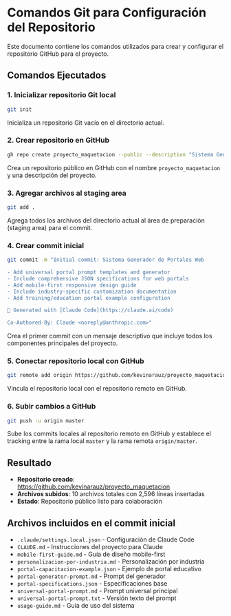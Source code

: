 # Comandos Git para Configuración del Repositorio

Este documento contiene los comandos utilizados para crear y configurar el repositorio GitHub para el proyecto.

## Comandos Ejecutados

### 1. Inicializar repositorio Git local
```bash
git init
```
Inicializa un repositorio Git vacío en el directorio actual.

### 2. Crear repositorio en GitHub
```bash
gh repo create proyecto_maquetacion --public --description "Sistema Generador de Portales Web - Herramienta impulsada por IA para crear portales web modernos y responsivos"
```
Crea un repositorio público en GitHub con el nombre `proyecto_maquetacion` y una descripción del proyecto.

### 3. Agregar archivos al staging area
```bash
git add .
```
Agrega todos los archivos del directorio actual al área de preparación (staging area) para el commit.

### 4. Crear commit inicial
```bash
git commit -m "Initial commit: Sistema Generador de Portales Web

- Add universal portal prompt templates and generator
- Include comprehensive JSON specifications for web portals
- Add mobile-first responsive design guide
- Include industry-specific customization documentation
- Add training/education portal example configuration

🤖 Generated with [Claude Code](https://claude.ai/code)

Co-Authored-By: Claude <noreply@anthropic.com>"
```
Crea el primer commit con un mensaje descriptivo que incluye todos los componentes principales del proyecto.

### 5. Conectar repositorio local con GitHub
```bash
git remote add origin https://github.com/kevinarauz/proyecto_maquetacion.git
```
Vincula el repositorio local con el repositorio remoto en GitHub.

### 6. Subir cambios a GitHub
```bash
git push -u origin master
```
Sube los commits locales al repositorio remoto en GitHub y establece el tracking entre la rama local `master` y la rama remota `origin/master`.

## Resultado

- **Repositorio creado**: https://github.com/kevinarauz/proyecto_maquetacion
- **Archivos subidos**: 10 archivos totales con 2,596 líneas insertadas
- **Estado**: Repositorio público listo para colaboración

## Archivos incluidos en el commit inicial

- `.claude/settings.local.json` - Configuración de Claude Code
- `CLAUDE.md` - Instrucciones del proyecto para Claude
- `mobile-first-guide.md` - Guía de diseño mobile-first
- `personalizacion-por-industria.md` - Personalización por industria
- `portal-capacitacion-example.json` - Ejemplo de portal educativo
- `portal-generator-prompt.md` - Prompt del generador
- `portal-specifications.json` - Especificaciones base
- `universal-portal-prompt.md` - Prompt universal principal
- `universal-portal-prompt.txt` - Versión texto del prompt
- `usage-guide.md` - Guía de uso del sistema